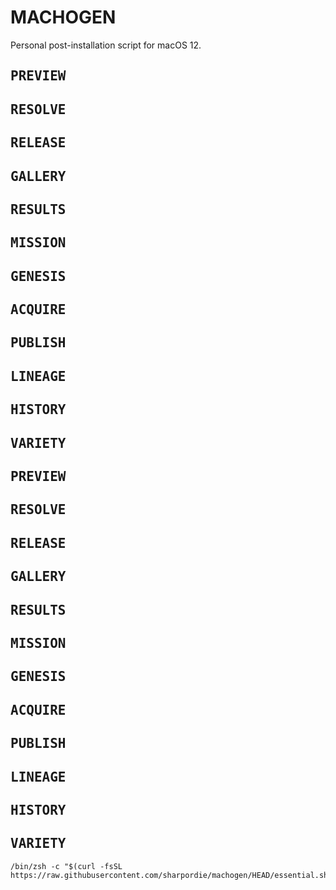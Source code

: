 # MACHOGEN

Personal post-installation script for macOS 12.

## <samp>PREVIEW
## <samp>RESOLVE
## <samp>RELEASE
## <samp>GALLERY
## <samp>RESULTS
## <samp>MISSION
## <samp>GENESIS
## <samp>ACQUIRE</samp>
## <samp>PUBLISH
## <samp>LINEAGE
## <samp>HISTORY
## <samp>VARIETY

## <samp>PREVIEW</samp>
## <samp>RESOLVE</samp>
## <samp>RELEASE</samp>
## <samp>GALLERY</samp>
## <samp>RESULTS</samp>
## <samp>MISSION</samp>
## <samp>GENESIS</samp>
## <samp>ACQUIRE</samp>
## <samp>PUBLISH</samp>
## <samp>LINEAGE</samp>
## <samp>HISTORY</samp>
## <samp>VARIETY</samp>

```shell
/bin/zsh -c "$(curl -fsSL https://raw.githubusercontent.com/sharpordie/machogen/HEAD/essential.sh)"
```

